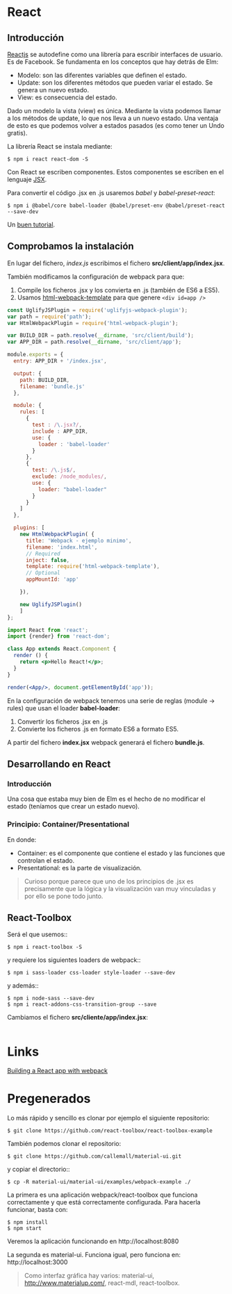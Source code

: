 # React
## Introducción
[Reactjs](https://reactjs.org/) se autodefine como una librería para escribir interfaces de usuario. Es de Facebook. Se fundamenta en los conceptos que hay detrás de Elm:

- Modelo: son las diferentes variables que definen el estado.
- Update: son los diferentes métodos que pueden variar el estado. Se genera un nuevo estado.
- View: es consecuencia del estado.

Dado un modelo la vista (view) es única. Mediante la vista podemos llamar a los métodos de update, lo que nos lleva a un nuevo estado. Una ventaja de esto es que podemos volver a estados pasados (es como tener un Undo gratis).

La librería React se instala mediante:
```
$ npm i react react-dom -S
```

Con React se escriben componentes. Estos componentes se escriben en el lenguaje [JSX](https://reactjs.org/docs/introducing-jsx.html).

Para convertir el código .jsx en .js usaremos *babel* y *babel-preset-react*:
```
$ npm i @babel/core babel-loader @babel/preset-env @babel/preset-react --save-dev
```

Un [buen tutorial](https://www.valentinog.com/blog/react-webpack-babel/).

## Comprobamos la instalación

En lugar del fichero, *index.js* escribimos el fichero **src/client/app/index.jsx**.

También modificamos la configuración de webpack para que:

1. Compile los ficheros .jsx y los convierta en .js (también de ES6 a ES5).
2. Usamos [html-webpack-template](https://www.npmjs.com/package/html-webpack-template) para que genere `<div id=app />`

```js tab="webpack.config.js"
const UglifyJSPlugin = require('uglifyjs-webpack-plugin');
var path = require('path');
var HtmlWebpackPlugin = require('html-webpack-plugin');

var BUILD_DIR = path.resolve(__dirname, 'src/client/build');
var APP_DIR = path.resolve(__dirname, 'src/client/app');

module.exports = {
  entry: APP_DIR + '/index.jsx',

  output: {
    path: BUILD_DIR,
    filename: 'bundle.js'
  },

  module: {
    rules: [
      {
        test : /\.jsx?/,
        include : APP_DIR,
        use: {
          loader : 'babel-loader'
        }
      },
      {
        test: /\.js$/,
        exclude: /node_modules/,
        use: {
          loader: "babel-loader"
        }
      }
    ]
  },

  plugins: [
    new HtmlWebpackPlugin( {
      title: 'Webpack - ejemplo minimo',
      filename: 'index.html',
      // Required
      inject: false,
      template: require('html-webpack-template'),
      // Optional
      appMountId: 'app'      

    }),

    new UglifyJSPlugin()
    ]
};
```

```jsx tab="src/client/app/index.jsx"
import React from 'react';
import {render} from 'react-dom';

class App extends React.Component {
  render () {
    return <p>Hello React!</p>;
  }
}

render(<App/>, document.getElementById('app'));
```

En la configuración de webpack tenemos una serie de reglas (module -> rules) que usan el loader **babel-loader**:

1. Convertir los ficheros .jsx en .js
2. Convierte los ficheros .js en formato ES6 a formato ES5.

A partir del fichero **index.jsx** webpack generará el fichero **bundle.js**.



## Desarrollando en React
### Introducción
Una cosa que estaba muy bien de Elm es el hecho de no modificar el estado (teníamos que crear un estado nuevo).
### Principio: Container/Presentational
En donde:

- Container: es el componente que contiene el estado y las funciones que controlan el estado.
- Presentational: es la parte de visualización.

> Curioso porque parece que uno de los principios de .jsx es precisamente que la lógica y la visualización van muy vinculadas y por ello se pone todo junto.




## React-Toolbox

Será el que usemos::
```
$ npm i react-toolbox -S
```

y requiere los siguientes loaders de webpack::
```
$ npm i sass-loader css-loader style-loader --save-dev
```

y además::
```
$ npm i node-sass --save-dev
$ npm i react-addons-css-transition-group --save
```

Cambiamos el fichero **src/cliente/app/index.jsx**:

```js
```

# Links

[Building a React app with webpack](https://egghead.io/lessons/react-building-a-react-js-app-up-and-running-with-react-and-webpack)

# Pregenerados
Lo más rápido y sencillo es clonar por ejemplo el siguiente repositorio:
```
$ git clone https://github.com/react-toolbox/react-toolbox-example
```

También podemos clonar el repositorio:
```
$ git clone https://github.com/callemall/material-ui.git
```

y copiar el directorio::
```
$ cp -R material-ui/material-ui/examples/webpack-example ./
```

La primera es una aplicación webpack/react-toolbox que funciona correctamente y que está correctamente configurada. Para hacerla funcionar, basta con:
```
$ npm install
$ npm start
```

Veremos la aplicación funcionando en http://localhost:8080

La segunda es material-ui. Funciona igual, pero funciona en: http://localhost:3000


> Como interfaz gráfica hay varios: material-ui, http://www.materialup.com/, react-mdl, react-toolbox.
